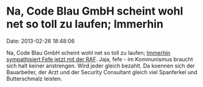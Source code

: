 Na, Code Blau GmbH scheint wohl net so toll zu laufen; Immerhin
===============================================================

Date: 2013-02-26 18:48:06

Na, Code Blau GmbH scheint wohl net so toll zu laufen; [Immerhin
sympathisiert Fefe jetzt mit der RAF](http://blog.fefe.de/?ts=afd21657).
Jaja, fefe - im Kommunismus braucht sich halt keiner anstrengen. Wird
jeder gleich bezahlt. Da koennen sich der Bauarbeiter, der Arzt und der
Security Consultant gleich viel Spanferkel und Butterschmalz leisten.
